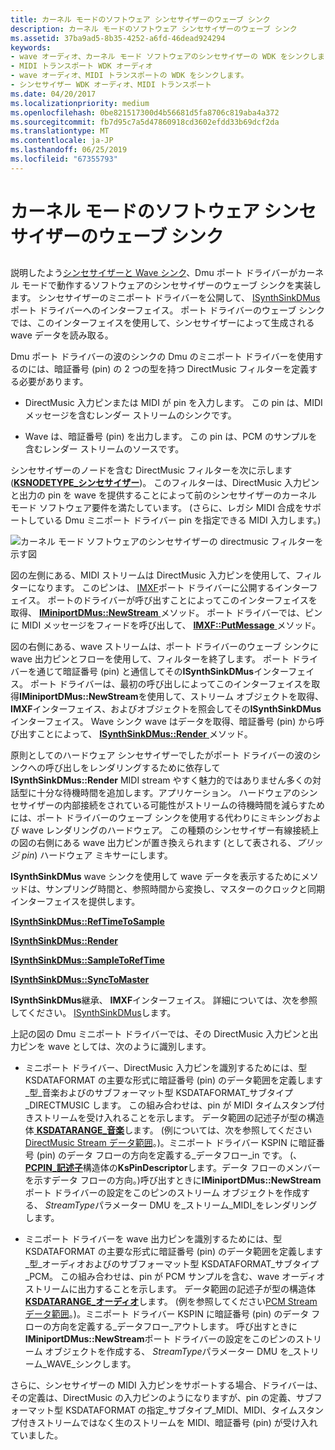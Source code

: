 ```yaml
---
title: カーネル モードのソフトウェア シンセサイザーのウェーブ シンク
description: カーネル モードのソフトウェア シンセサイザーのウェーブ シンク
ms.assetid: 37ba9ad5-8b35-4252-a6fd-46dead924294
keywords:
- wave オーディオ、カーネル モード ソフトウェアのシンセサイザーの WDK をシンクします。
- MIDI トランスポート WDK オーディオ
- wave オーディオ、MIDI トランスポートの WDK をシンクします。
- シンセサイザー WDK オーディオ、MIDI トランスポート
ms.date: 04/20/2017
ms.localizationpriority: medium
ms.openlocfilehash: 0be821517300d4b56681d5fa8706c819aba4a372
ms.sourcegitcommit: fb7d95c7a5d47860918cd3602efdd33b69dcf2da
ms.translationtype: MT
ms.contentlocale: ja-JP
ms.lasthandoff: 06/25/2019
ms.locfileid: "67355793"
---
```

# <a name="a-wave-sink-for-kernel-mode-software-synthesizers"></a>カーネル モードのソフトウェア シンセサイザーのウェーブ シンク


## <span id="a_wave_sink_for_kernel_mode_software_synthesizers"></span><span id="A_WAVE_SINK_FOR_KERNEL_MODE_SOFTWARE_SYNTHESIZERS"></span>


説明したよう[シンセサイザーと Wave シンク](synthesizers-and-wave-sinks.md)、Dmu ポート ドライバーがカーネル モードで動作するソフトウェアのシンセサイザーのウェーブ シンクを実装します。 シンセサイザーのミニポート ドライバーを公開して、 [ISynthSinkDMus](https://docs.microsoft.com/windows-hardware/drivers/ddi/content/dmusicks/nn-dmusicks-isynthsinkdmus)ポート ドライバーへのインターフェイス。 ポート ドライバーのウェーブ シンクでは、このインターフェイスを使用して、シンセサイザーによって生成される wave データを読み取る。

Dmu ポート ドライバーの波のシンクの Dmu のミニポート ドライバーを使用するのには、暗証番号 (pin) の 2 つの型を持つ DirectMusic フィルターを定義する必要があります。

-   DirectMusic 入力ピンまたは MIDI が pin を入力します。 この pin は、MIDI メッセージを含むレンダー ストリームのシンクです。

-   Wave は、暗証番号 (pin) を出力します。 この pin は、PCM のサンプルを含むレンダー ストリームのソースです。

シンセサイザーのノードを含む DirectMusic フィルターを次に示します ([**KSNODETYPE\_シンセサイザー**](https://docs.microsoft.com/windows-hardware/drivers/audio/ksnodetype-synthesizer))。 このフィルターは、DirectMusic 入力ピンと出力の pin を wave を提供することによって前のシンセサイザーのカーネル モード ソフトウェア要件を満たしています。 (さらに、レガシ MIDI 合成をサポートしている Dmu ミニポート ドライバー pin を指定できる MIDI 入力します。)

![カーネル モード ソフトウェアのシンセサイザーの directmusic フィルターを示す図](images/wavesink.png)

図の左側にある、MIDI ストリームは DirectMusic 入力ピンを使用して、フィルターになります。 このピンは、 [IMXF](https://docs.microsoft.com/windows-hardware/drivers/ddi/content/dmusicks/nn-dmusicks-imxf)ポート ドライバーに公開するインターフェイス。 ポートのドライバーが呼び出すことによってこのインターフェイスを取得、 [ **IMiniportDMus::NewStream** ](https://docs.microsoft.com/windows-hardware/drivers/ddi/content/dmusicks/nf-dmusicks-iminiportdmus-newstream)メソッド。 ポート ドライバーでは、ピンに MIDI メッセージをフィードを呼び出して、 [ **IMXF::PutMessage** ](https://docs.microsoft.com/windows-hardware/drivers/ddi/content/dmusicks/nf-dmusicks-imxf-putmessage)メソッド。

図の右側にある、wave ストリームは、ポート ドライバーのウェーブ シンクに wave 出力ピンとフローを使用して、フィルターを終了します。 ポート ドライバーを通じて暗証番号 (pin) と通信してその**ISynthSinkDMus**インターフェイス。 ポート ドライバーは、最初の呼び出しによってこのインターフェイスを取得**IMiniportDMus::NewStream**を使用して、ストリーム オブジェクトを取得、 **IMXF**インターフェイス、およびオブジェクトを照会してその**ISynthSinkDMus**インターフェイス。 Wave シンク wave はデータを取得、暗証番号 (pin) から呼び出すことによって、 [ **ISynthSinkDMus::Render** ](https://docs.microsoft.com/windows-hardware/drivers/ddi/content/dmusicks/nf-dmusicks-isynthsinkdmus-render)メソッド。

原則としてのハードウェア シンセサイザーでしたがポート ドライバーの波のシンクへの呼び出しをレンダリングするために依存して**ISynthSinkDMus::Render** MIDI stream やすく魅力的ではありません多くの対話型に十分な待機時間を追加します。アプリケーション。 ハードウェアのシンセサイザーの内部接続をされている可能性がストリームの待機時間を減らすためには、ポート ドライバーのウェーブ シンクを使用する代わりにミキシングおよび wave レンダリングのハードウェア。 この種類のシンセサイザー有線接続上の図の右側にある wave 出力ピンが置き換えられます (として表される、*ブリッジ pin*) ハードウェア ミキサーにします。

**ISynthSinkDMus** wave シンクを使用して wave データを表示するためにメソッドは、サンプリング時間と、参照時間から変換し、マスターのクロックと同期インターフェイスを提供します。

[**ISynthSinkDMus::RefTimeToSample**](https://docs.microsoft.com/windows-hardware/drivers/ddi/content/dmusicks/nf-dmusicks-isynthsinkdmus-reftimetosample)

[**ISynthSinkDMus::Render**](https://docs.microsoft.com/windows-hardware/drivers/ddi/content/dmusicks/nf-dmusicks-isynthsinkdmus-render)

[**ISynthSinkDMus::SampleToRefTime**](https://docs.microsoft.com/windows-hardware/drivers/ddi/content/dmusicks/nf-dmusicks-isynthsinkdmus-sampletoreftime)

[**ISynthSinkDMus::SyncToMaster**](https://docs.microsoft.com/windows-hardware/drivers/ddi/content/dmusicks/nf-dmusicks-isynthsinkdmus-synctomaster)

**ISynthSinkDMus**継承、 **IMXF**インターフェイス。 詳細については、次を参照してください。 [ISynthSinkDMus](https://docs.microsoft.com/windows-hardware/drivers/ddi/content/dmusicks/nn-dmusicks-isynthsinkdmus)します。

上記の図の Dmu ミニポート ドライバーでは、その DirectMusic 入力ピンと出力ピンを wave としては、次のように識別します。

-   ミニポート ドライバー、DirectMusic 入力ピンを識別するためには、型 KSDATAFORMAT の主要な形式に暗証番号 (pin) のデータ範囲を定義します\_型\_音楽およびのサブフォーマット型 KSDATAFORMAT\_サブタイプ\_DIRECTMUSIC します。 この組み合わせは、pin が MIDI タイムスタンプ付きストリームを受け入れることを示します。 データ範囲の記述子が型の構造体[ **KSDATARANGE\_音楽**](https://docs.microsoft.com/windows-hardware/drivers/ddi/content/ksmedia/ns-ksmedia-ksdatarange_music)します。 (例については、次を参照してください[DirectMusic Stream データ範囲](directmusic-stream-data-range.md)。)。ミニポート ドライバー KSPIN に暗証番号 (pin) のデータ フローの方向を定義する\_データフロー\_in です。 (、 [ **PCPIN\_記述子**](https://docs.microsoft.com/windows-hardware/drivers/ddi/content/portcls/ns-portcls-pcpin_descriptor)構造体の**KsPinDescriptor**します。データ フローのメンバーを示すデータ フローの方向。)呼び出すときに**IMiniportDMus::NewStream**ポート ドライバーの設定をこのピンのストリーム オブジェクトを作成する、 *StreamType*パラメーター DMU を\_ストリーム\_MIDI\_をレンダリングします。

-   ミニポート ドライバーを wave 出力ピンを識別するためには、型 KSDATAFORMAT の主要な形式に暗証番号 (pin) のデータ範囲を定義します\_型\_オーディオおよびのサブフォーマット型 KSDATAFORMAT\_サブタイプ\_PCM。 この組み合わせは、pin が PCM サンプルを含む、wave オーディオ ストリームに出力することを示します。 データ範囲の記述子が型の構造体[ **KSDATARANGE\_オーディオ**](https://docs.microsoft.com/windows-hardware/drivers/ddi/content/ksmedia/ns-ksmedia-ksdatarange_audio)します。 (例を参照してください[PCM Stream データ範囲](pcm-stream-data-range.md)。)。ミニポート ドライバー KSPIN に暗証番号 (pin) のデータ フローの方向を定義する\_データフロー\_アウトします。 呼び出すときに**IMiniportDMus::NewStream**ポート ドライバーの設定をこのピンのストリーム オブジェクトを作成する、 *StreamType*パラメーター DMU を\_ストリーム\_WAVE\_シンクします。

さらに、シンセサイザーの MIDI 入力ピンをサポートする場合、ドライバーは、その定義は、DirectMusic の入力ピンのようになりますが、pin の定義、サブフォーマット型 KSDATAFORMAT の指定\_サブタイプ\_MIDI、MIDI、タイムスタンプ付きストリームではなく生のストリームを MIDI、暗証番号 (pin) が受け入れていました。

 

 





